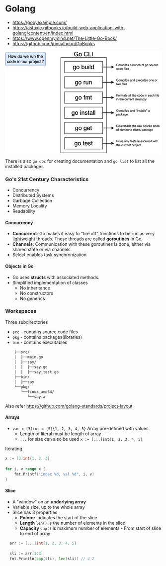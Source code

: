 # Golang

* https://gobyexample.com/
* https://astaxie.gitbooks.io/build-web-application-with-golang/content/en/index.html
* https://www.openmymind.net/The-Little-Go-Book/
* https://github.com/joncalhoun/GoBooks

![](images/go_cli.png)

There is also `go doc` for creating documentation and `go list` to list all the installed packages

### Go's 21st Century Characteristics
* Concurrency
* Distributed Systems
* Garbage Collection
* Memory Locality
* Readability

#### Concurrency
* **Concurrent**:
Go makes it easy to “fire off” functions to be run as very lightweight threads. These threads are called **goroutines** in Go.
* **Channels**: Communication with these goroutines is done, either via shared state or via channels.
* Select enables task synchronization

#### Objects in Go
* Go uses **structs** with associated methods.
* Simplified implementation of classes
  * No inheritance
  * No constructors
  * No generics

### Workspaces

Three subdirectories
* `src` - contains source code files
* `pkg` - contains packages(libraries)
* `bin` - contains executables

```
    ├──src/
    |  ├──main.go
    |  ├──say/
    |  |  ├──say.go
    |  |  ├──say_test.go
    ├──bin/
    |  ├──say
    └──pkg/
       └──linux_amd64/
          └──say.a
```

Also refer https://github.com/golang-standards/project-layout

#### Arrays

* `var x [5]int = [5]{1, 2, 3, 4, 5}` Array pre-defined with values
  * Length of literal must be length of array
  * `...` for size can also be used `x := [...]int{1, 2, 3, 4, 5}`

Iterating

```go
x := [3]int{1, 2, 3}

for i, v range x {
    fmt.Printf("index %d, val %d", i, v)
}
```

#### Slice

* A "window" on an **underlying array**
* Variable size, up to the whole array
* Slice has 3 properties
  * **Pointer** indicates the start of the slice
  * **Length** `len()` is the number of elements in the slice
  * **Capacity** `cap()` is maximum number of elements - From start of slice to end of array 

```go
  arr := [...]int{1, 2, 3, 4, 5}

  sli := arr[1:3]
  fmt.Println(cap(sli), len(sli)) // 4 2
```
